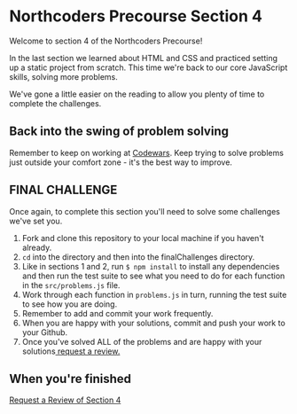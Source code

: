 # Northcoders Precourse Section 4

Welcome to section 4 of the Northcoders Precourse!

In the last section we learned about HTML and CSS and practiced setting up a static project from scratch. This time we're back to our core JavaScript skills, solving more problems.

We've gone a little easier on the reading to allow you plenty of time to complete the challenges.

## Back into the swing of problem solving

Remember to keep on working at [Codewars](http://www.codewars.com/). Keep trying to solve problems just outside your comfort zone - it's the best way to improve.

## FINAL CHALLENGE

Once again, to complete this section you'll need to solve some challenges we've set you.

1. Fork and clone this repository to your local machine if you haven't already.
2. `cd` into the directory and then into the finalChallenges directory.
3. Like in sections 1 and 2, run `$ npm install` to install any dependencies and then run the test suite to see what you need to do for each function in the `src/problems.js` file.
4. Work through each function in `problems.js` in turn, running the test suite to see how you are doing.
5. Remember to add and commit your work frequently.
6. When you are happy with your solutions, commit and push your work to your Github.
7. Once you've solved ALL of the problems and are happy with your solutions<a href='https://nc-precourse-review.herokuapp.com/complete?section=1' target='_blank'> request a review.</a>


## When you're finished

<a href='https://nc-precourse-review.herokuapp.com/complete?section=4' target='_blank'>
Request a Review of Section 4</a>
